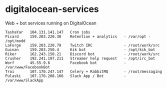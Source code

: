 # digitalocean-services
Web + bot services running on DigitalOcean

    TashaYar   104.131.141.147   Cron jobs
    Picard     159.203.220.30    Retention + analytics   - /var/opt - /opt/modd
    LaForge    159.203.220.79    Twitch IRC              - /root/work/src
    Guinan     159.203.250.4     Kik bot                 - /opt/kik_bot
    Riker      162.243.150.21    Discord bot             - /root/work/src
    Crusher    192.241.197.211   Streamer help request   - /opt/irc_bot
    Worf       45.55.9.6         Facebook bot            - /var/www/FacebookBot
    Troi       107.170.247.147   Celery + RabbitMQ       - /root/messaging
    Pulaski    107.170.208.166   Slack App / Bot         - /var/www/SlackApp
